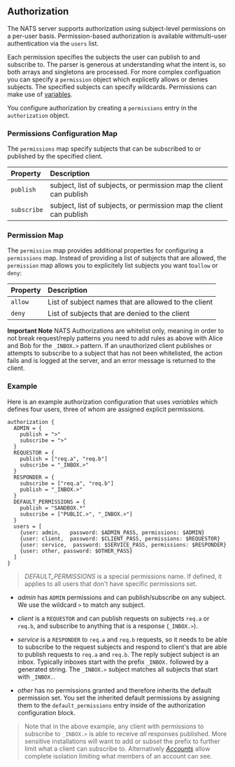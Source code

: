 ## Authorization


The NATS server supports authorization using subject-level permissions on a per-user basis. Permission-based authorization is available withmulti-user authentication via the `users` list.

Each permission specifies the subjects the user can publish to and subscribe to. The parser is generous at understanding what the intent is, so both arrays and singletons are processed. For more complex configuation you can specify a `permission` object which explicetly allows or denies subjects. The specified subjects can specify wildcards. Permissions can make use of [variables](configuration.md#variables).

You configure authorization by creating a `permissions` entry in the `authorization` object.

### Permissions Configuration Map

The `permissions` map specify subjects that can be subscribed to or published by the specified client.

| Property | Description |
| :------  | :---- |
| `publish` | subject, list of subjects, or permission map the client can publish |
| `subscribe` | subject, list of subjects, or permission map the client can publish |

### Permission Map

The `permission` map provides additional properties for configuring a `permissions` map. Instead of providing a list of subjects that are allowed, the `permission` map allows you to explicitely list subjects you want to`allow` or `deny`:

| Property | Description |
| :------  | :---- |
| `allow` | List of subject names that are allowed to the client |
| `deny` | List of subjects that are denied to the client |



**Important Note** NATS Authorizations are whitelist only, meaning in order to not break request/reply patterns you need to add rules as above with Alice and Bob for the `_INBOX.>` pattern. If an unauthorized client publishes or attempts to subscribe to a subject that has not been whitelisted, the action fails and is logged at the server, and an error message is returned to the client.

### Example

Here is an example authorization configuration that uses _variables_ which defines four users, three of whom are assigned explicit permissions.

```ascii
authorization {
  ADMIN = {
    publish = ">"
    subscribe = ">"
  }
  REQUESTOR = {
    publish = ["req.a", "req.b"]
    subscribe = "_INBOX.>"
  }
  RESPONDER = {
    subscribe = ["req.a", "req.b"]
    publish = "_INBOX.>"
  }
  DEFAULT_PERMISSIONS = {
    publish = "SANDBOX.*"
    subscribe = ["PUBLIC.>", "_INBOX.>"]
  }
  users = [
    {user: admin,   password: $ADMIN_PASS, permissions: $ADMIN}
    {user: client,  password: $CLIENT_PASS, permissions: $REQUESTOR}
    {user: service,  password: $SERVICE_PASS, permissions: $RESPONDER}
    {user: other, password: $OTHER_PASS}
  ]
}
```

> *DEFAULT_PERMISSIONS* is a special permissions name. If defined, it applies to all users that don't have specific permissions set.

- _admin_ has `ADMIN` permissions and can publish/subscribe on any subject. We use the wildcard `>` to match any subject.

- _client_ is a `REQUESTOR` and can publish requests on subjects `req.a` or `req.b`, and subscribe to anything that is a response (`_INBOX.>`).

- _service_ is a `RESPONDER` to `req.a` and `req.b` requests, so it needs to be able to subscribe to the request subjects and respond to client's that are able to publish requests to `req.a` and `req.b`. The reply subject subject is an inbox. Typically inboxes start with the prefix `_INBOX.` followed by a generated string. The `_INBOX.>` subject matches all subjects that start with `_INBOX.`.

- _other_ has no permissions granted and therefore inherits the default permission set. You set the inherited default permissions by assigning them to the `default_permissions` entry inside of the authorization configuration block.

> Note that in the above example, any client with permissions to subscribe to `_INBOX.>` is able to receive _all_ responses published. More sensitive installations will want to add or subset the prefix to further limit what a client can subscribe to. Alternatively [_Accounts_](jwt_auth.md) allow complete isolation limiting what members of an account can see.
